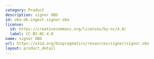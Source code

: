 ```yaml
---
category: Product
description: signor OBO
id: obo-db-ingest.signor.obo
license:
  id: https://creativecommons.org/licenses/by-nc/4.0/
  label: CC-BY-NC-4.0
name: signor OBO
url: https://w3id.org/biopragmatics/resources/signor/signor.obo
layout: product_detail
---
```

